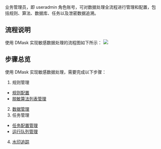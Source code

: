 业务管理员，即 useradmin 角色账号，可对数据处理全流程进行管理和配置，包括规则、算法、数据库、任务以及泄密数据追溯。
## 流程说明
使用 DMask 实现敏感数据处理的流程图如下所示：
![](https://main.qcloudimg.com/raw/7d768c58c0aa85decce273b417351b18.png)
## 步骤总览
使用 DMask 实现敏感数据处理，需要完成以下步骤：
1. 规则管理
 - [规则配置](https://cloud.tencent.com/document/product/882/19413)
 - [脱敏算法列表管理](https://cloud.tencent.com/document/product/882/19414)
2. [数据管理](https://cloud.tencent.com/document/product/882/19410)
3. 任务管理
 - [任务配置管理](https://cloud.tencent.com/document/product/882/19416)
 - [运行队列管理](https://cloud.tencent.com/document/product/882/19417)
4. [水印追踪](https://cloud.tencent.com/document/product/882/19411)
